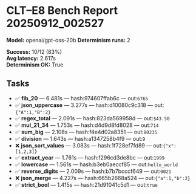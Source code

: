 # CLT–E8 Bench Report 20250912_002527

**Model:** openai/gpt-oss-20b
**Determinism runs:** 2

**Success:** 10/12 (83%)  
**Avg latency:** 2.617s  
**Determinism OK:** True

## Tasks

- ✅ **fib_20** — 6.481s — hash:974607ffab6c — out:`6765`
- ✅ **json_uppercase** — 3.277s — hash:d10080c9c318 — out:`{"A":1,"B":2}`
- ✅ **regex_total** — 2.091s — hash:823da569958d — out:`$43.50`
- ✅ **mul_21_34** — 1.753s — hash:d4d9d8fd8028 — out:`714`
- ✅ **sum_big** — 2.108s — hash:f4e4d02a8351 — out:`80235`
- ✅ **division** — 1.643s — hash:a1347258b4f9 — out:`9`
- ❌ **json_sort_values** — 3.083s — hash:1f728ef7fd89 — out:`{"x":[1,2,3]}`
- ✅ **extract_year** — 1.761s — hash:f296cd3de8bc — out:`1999`
- ✅ **lowercase** — 1.561s — hash:b3eb0aeccf85 — out:`hello_world`
- ✅ **reverse_digits** — 2.009s — hash:b7b7bcccf649 — out:`0021`
- ❌ **json_merge** — 4.227s — hash:665b2668a524 — out:`{"a":1,"b":2}`
- ✅ **strict_bool** — 1.415s — hash:21d91041c5d1 — out:`true`